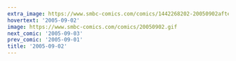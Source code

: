 ```yaml
---
extra_image: https://www.smbc-comics.com/comics/1442268202-20050902after.png
hovertext: '2005-09-02'
image: https://www.smbc-comics.com/comics/20050902.gif
next_comic: '2005-09-03'
prev_comic: '2005-09-01'
title: '2005-09-02'
---
```



